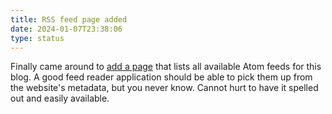 ```yaml
---
title: RSS feed page added
date: 2024-01-07T23:38:06
type: status
---
```


Finally came around to [add a page](https://jason.re/feeds) that lists all available Atom feeds for this blog. A good feed reader application should be able to pick them up from the website's metadata, but you never know. Cannot hurt to have it spelled out and easily available.